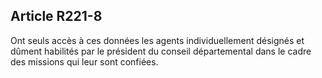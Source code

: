 ## Article R221-8

Ont seuls accès à ces données les agents individuellement désignés et dûment habilités par le président du
conseil départemental dans le cadre des missions qui leur sont confiées.


